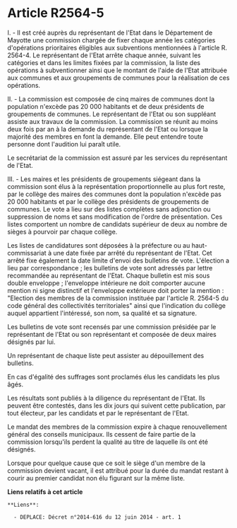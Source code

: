 # Article R2564-5

I. - Il est créé auprès du représentant de l'Etat dans le Département de Mayotte une commission chargée de fixer chaque année
les catégories d'opérations prioritaires éligibles aux subventions mentionnées à l'article R. 2564-4. Le représentant de
l'Etat arrête chaque année, suivant les catégories et dans les limites fixées par la commission, la liste des opérations à
subventionner ainsi que le montant de l'aide de l'Etat attribuée aux communes et aux groupements de communes pour la
réalisation de ces opérations. 

II. - La commission est composée de cinq maires de communes dont la population n'excède pas 20 000 habitants et de deux
présidents de groupements de communes. Le représentant de l'Etat ou son suppléant assiste aux travaux de la commission. La
commission se réunit au moins deux fois par an à la demande du représentant de l'Etat ou lorsque la majorité des membres en
font la demande. Elle peut entendre toute personne dont l'audition lui paraît utile. 

Le secrétariat de la commission est assuré par les services du représentant de l'Etat. 

III. - Les maires et les présidents de groupements siégeant dans la commission sont élus à la représentation proportionnelle
au plus fort reste, par le collège des maires des communes dont la population n'excède pas 20 000 habitants et par le collège
des présidents de groupements de communes. Le vote a lieu sur des listes complètes sans adjonction ou suppression de noms et
sans modification de l'ordre de présentation. Ces listes comportent un nombre de candidats supérieur de deux au nombre de
sièges à pourvoir par chaque collège. 

Les listes de candidatures sont déposées à la préfecture ou au haut-commissariat à une date fixée par arrêté du représentant
de l'Etat. Cet arrêté fixe également la date limite d'envoi des bulletins de vote. L'élection a lieu par correspondance ; les
bulletins de vote sont adressés par lettre recommandée au représentant de l'Etat. Chaque bulletin est mis sous double
enveloppe ; l'enveloppe intérieure ne doit comporter aucune mention ni signe distinctif et l'enveloppe extérieure doit porter
la mention : "Election des membres de la commission instituée par l'article R. 2564-5 du code général des collectivités
territoriales" ainsi que l'indication du collège auquel appartient l'intéressé, son nom, sa qualité et sa signature. 

Les bulletins de vote sont recensés par une commission présidée par le représentant de l'Etat ou son représentant et composée
de deux maires désignés par lui. 

Un représentant de chaque liste peut assister au dépouillement des bulletins. 

En cas d'égalité des suffrages sont proclamés élus les candidats les plus âgés. 

Les résultats sont publiés à la diligence du représentant de l'Etat. Ils peuvent être contestés, dans les dix jours qui
suivent cette publication, par tout électeur, par les candidats et par le représentant de l'Etat. 

Le mandat des membres de la commission expire à chaque renouvellement général des conseils municipaux. Ils cessent de faire
partie de la commission lorsqu'ils perdent la qualité au titre de laquelle ils ont été désignés. 

Lorsque pour quelque cause que ce soit le siège d'un membre de la commission devient vacant, il est attribué pour la durée du
mandat restant à courir au premier candidat non élu figurant sur la même liste.

**Liens relatifs à cet article**

	**Liens**:

	  - DEPLACE: Décret n°2014-616 du 12 juin 2014 - art. 1
